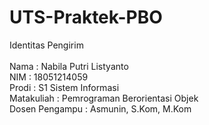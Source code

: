 # UTS-Praktek-PBO
Identitas Pengirim<br/><br/>
Nama            : Nabila Putri Listyanto<br/>
NIM             : 18051214059<br/>
Prodi           : S1 Sistem Informasi<br/>
Matakuliah      : Pemrograman Berorientasi Objek<br/>
Dosen Pengampu  : Asmunin, S.Kom, M.Kom<br/>
